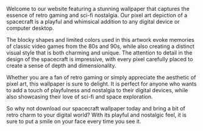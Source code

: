 <!--
Write me content for website with wallpaper "A pixel art depiction of a spacecraft, with blocky shapes and limited colors creating a nostalgic and playful feel."
-->

<!--font:Poppins-->

Welcome to our website featuring a stunning wallpaper that captures the essence of retro gaming and sci-fi nostalgia. Our pixel art depiction of a spacecraft is a playful and whimsical addition to any digital device or computer desktop.

The blocky shapes and limited colors used in this artwork evoke memories of classic video games from the 80s and 90s, while also creating a distinct visual style that is both charming and unique. The attention to detail in the design of the spacecraft is impressive, with every pixel carefully placed to create a sense of depth and dimensionality.

Whether you are a fan of retro gaming or simply appreciate the aesthetic of pixel art, this wallpaper is sure to delight. It is perfect for anyone who wants to add a touch of playfulness and nostalgia to their digital devices, while also showcasing their love of sci-fi and space exploration.

So why not download our spacecraft wallpaper today and bring a bit of retro charm to your digital world? With its playful and nostalgic feel, it is sure to put a smile on your face every time you see it.
